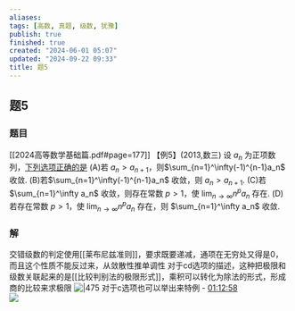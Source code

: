 ```yaml
---
aliases: 
tags: [高数, 真题, 级数, 犹豫]
publish: true
finished: true
created: "2024-06-01 05:07"
updated: "2024-09-22 09:33"
title: 题5
---
```

## 题5 
### 题目
[[2024高等数学基础篇.pdf#page=177]]
【例5】(2013,数三) 设 $a_n$ 为正项数列，[下列选项正确的是](obsidian://bookmaster?type=open-book&bid=JJxYFXOghLPvYFND&aid=e7381619-37cf-c68b-33c6-1f22559cc820&page=177)
(A)若 $a_n>a_{n+1}$，则$\sum_{n=1}^\infty(-1)^{n-1}a_n$ 收敛. 
(B)若$\sum_{n=1}^\infty(-1)^{n-1}a_n$ 收敛，则 $a_n>a_{n+1}$. 
(C)若 $\sum_{n=1}^\infty a_n$ 收敛，则存在常数 $p>1$，使 $\lim_{n\to\infty}n^pa_n$ 存在. 
(D)若存在常数 $p>1$，使 $\lim_{n\to\infty}n^pa_n$ 存在，则 $\sum_{n=1}^\infty a_n$ 收敛.
### 解 
交错级数的判定使用[[莱布尼兹准则]]，要求既要递减，通项在无穷处又得是0，而且这个性质不能反过来，从敛散性推单调性 
对于cd选项的描述，这种把极限和级数关联起来的是[[比较判别法的极限形式]]，乘积可以转化为除法的形式，形成商的比较来求极限
![|475](https://img.hwenyi.live/202405191903495.webp)
对于c选项也可以举出来特例 - [01:12:58](https://www.youtube.com/watch?v=FXtzz2jg16Q&t=4378#t=1:12:58.10)  
![](https://img.hwenyi.live/202405191907619.webp)
